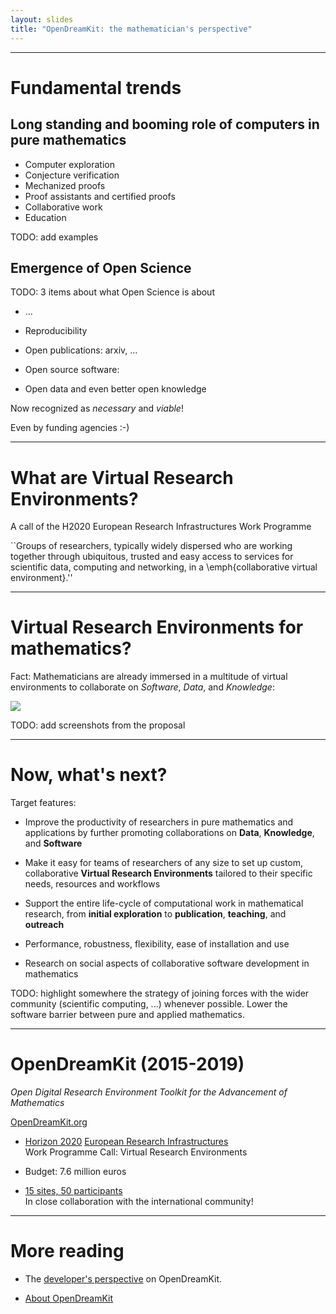 ```yaml
---
layout: slides
title: "OpenDreamKit: the mathematician's perspective"
---
```


---

# Fundamental trends

## Long standing and booming role of computers in pure mathematics

- Computer exploration
- Conjecture verification
- Mechanized proofs
- Proof assistants and certified proofs
- Collaborative work
- Education

TODO: add examples

## Emergence of Open Science

TODO: 3 items about what Open Science is about

- ...
- Reproducibility

- Open publications: arxiv, ...
- Open source software:
- Open data and even better open knowledge

Now recognized as *necessary* and *viable*!

Even by funding agencies :-)

---

# What are Virtual Research Environments?

A call of the H2020 European Research Infrastructures Work Programme


``Groups of researchers, typically widely dispersed who are working
together through ubiquitous, trusted and easy access to services for
scientific data, computing and networking, in a \emph{collaborative
virtual environment}.''


---

# Virtual Research Environments for mathematics?

Fact: Mathematicians are already immersed in a multitude of virtual
environments to collaborate on *Software*, *Data*, and *Knowledge*:

![](https://github.com/OpenDreamKit/OpenDreamKit/blob/master/Proposal/Pictures/TheBigPicture.svg)

TODO: add screenshots from the proposal

---

# Now, what's next?

Target features:

- Improve the productivity of researchers in pure mathematics and
  applications by further promoting collaborations on **Data**,
  **Knowledge**, and **Software**

- Make it easy for teams of researchers of any size to set up custom,
  collaborative **Virtual Research Environments** tailored to their
  specific needs, resources and workflows

- Support the entire life-cycle of computational work in mathematical
  research, from **initial exploration** to **publication**, **teaching**,
  and **outreach**

- Performance, robustness, flexibility, ease of installation and use

- Research on social aspects of collaborative software development in
  mathematics

TODO: highlight somewhere the strategy of joining forces with the
wider community (scientific computing, ...) whenever possible.  Lower
the software barrier between pure and applied mathematics.

---

# OpenDreamKit (2015-2019)

*Open Digital Research Environment Toolkit
for the Advancement of Mathematics*

[OpenDreamKit.org](OpenDreamKit.org)

- [Horizon 2020](https://ec.europa.eu/programmes/horizon2020/)
  [European Research Infrastructures](https://ec.europa.eu/programmes/horizon2020/en/h2020-section/european-research-infrastructures-including-e-infrastructures)<br> Work Programme
  Call: Virtual Research Environments

- Budget: 7.6 million euros

- [15 sites, 50 participants](http://opendreamkit.org/partners)<br>
  In close collaboration with the international community!

---

# More reading

- The [developer's perspective](/about-developers) on OpenDreamKit.

- [About OpenDreamKit](/about)
